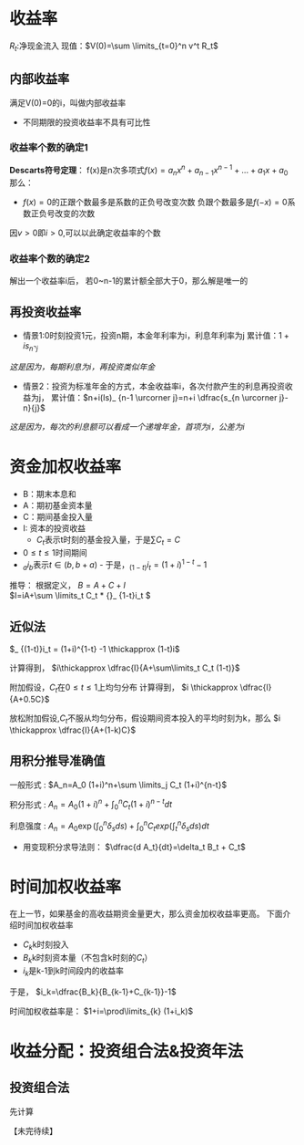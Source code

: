 # 收益率
$R_t$:净现金流入
现值：$V(0)=\sum \limits_{t=0}^n v^t R_t$

## 内部收益率
满足V(0)=0的i，叫做内部收益率

- 不同期限的投资收益率不具有可比性

### 收益率个数的确定1
**Descarts符号定理**：
f(x)是n次多项式$f(x)=a_n x^n+a_{n-1} x^{n-1}+...+a_1 x +a_0$
那么：
- $f(x)=0$的正跟个数最多是系数的正负号改变次数
负跟个数最多是$f(-x)=0$系数正负号改变的次数

因$v>0$即$i>0$,可以以此确定收益率的个数

### 收益率个数的确定2
解出一个收益率i后，
若0~n-1的累计额全部大于0，那么解是唯一的

## 再投资收益率
- 情景1:0时刻投资1元，投资n期，本金年利率为i，利息年利率为j
累计值：$1+is_{n \urcorner j}$

*这是因为，每期利息为i，再投资类似年金*

- 情景2：投资为标准年金的方式，本金收益率i，各次付款产生的利息再投资收益为j，
累计值：$n+i(Is)_ {n-1 \urcorner j}=n+i \dfrac{s_{n \urcorner j}-n}{j}$

*这是因为，每次的利息额可以看成一个递增年金，首项为i，公差为i*

# 资金加权收益率

- B：期末本息和
- A：期初基金资本量
- C：期间基金投入量
- I: 资本的投资收益
    - $C_t$表示t时刻的基金投入量，于是$\sum C_t =C$
- $0 \leq t\leq 1$时间期间
- $_ a i_b$表示$t \in (b,b+a)$
      - 于是，$_ {(1-t)}i_t = (1+i)^{1-t} -1$

推导：
根据定义，
$B=A+C+I$          
$I=iA+\sum \limits_t C_t * {}_ {1-t}i_t $

## 近似法
$_ {(1-t)}i_t = (1+i)^{1-t} -1 \thickapprox (1-t)i$

计算得到，
$i\thickapprox \dfrac{I}{A+\sum\limits_t C_t (1-t)}$

附加假设，$C_t$在$0 \leq t\leq 1$上均匀分布
计算得到，
$i \thickapprox \dfrac{I}{A+0.5C}$

放松附加假设,$C_t$不服从均匀分布，假设期间资本投入的平均时刻为k，那么
$i \thickapprox \dfrac{I}{A+(1-k)C}$

## 用积分推导准确值
一般形式
:    $A_n=A_0 (1+i)^n+\sum \limits_j C_t (1+i)^{n-t}$

积分形式
:    $A_n=A_0(1+i)^n+\int_0^n C_t (1+i)^{n-t}dt$

利息强度
:    $A_n=A_0\exp(\int_0^n \delta_s ds)+\int_0^n C_t exp(\int_t^n \delta_s ds)dt$

- 用变现积分求导法则：
$\dfrac{d A_t}{dt}=\delta_t B_t + C_t$

# 时间加权收益率
在上一节，如果基金的高收益期资金量更大，那么资金加权收益率更高。
下面介绍时间加权收益率

- $C_k$k时刻投入
- $B_k$k时刻资本量（不包含k时刻的$C_t$）
- $i_k$是k-1到k时间段内的收益率

于是，
$i_k=\dfrac{B_k}{B_{k-1}+C_{k-1}}-1$

时间加权收益率是：
$1+i=\prod\limits_{k} (1+i_k)$

# 收益分配：投资组合法&投资年法
## 投资组合法
先计算





















【未完待续】
